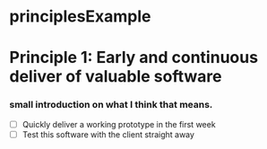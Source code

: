 # principlesExample

# Principle 1: Early and continuous deliver of valuable software
### small introduction on what I think that means.

- [ ] Quickly deliver a working prototype in the first week
- [ ] Test this software with the client straight away
